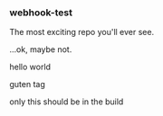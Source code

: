 ### webhook-test

The most exciting repo you'll ever see.

...ok, maybe not.

hello world

guten tag

only this should be in the build

